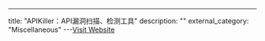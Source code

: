 ---
title: "APIKiller：API漏洞扫描、检测工具"
description: ""
external_category: "Miscellaneous"
---[Visit Website](https://github.com/Aur0ra-m/APIKiller)

